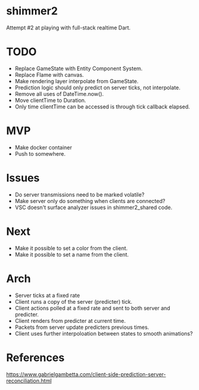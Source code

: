 # shimmer2
 Attempt #2 at playing with full-stack realtime Dart.

# TODO
* Replace GameState with Entity Component System.
* Replace Flame with canvas.
* Make rendering layer interpolate from GameState.
* Prediction logic should only predict on server ticks, not interpolate.
* Remove all uses of DateTime.now().
* Move clientTime to Duration.
* Only time clientTime can be accessed is through tick callback elapsed.

# MVP
- Make docker container
- Push to somewhere.

# Issues
- Do server transmissions need to be marked volatile?
- Make server only do something when clients are connected?
- VSC doesn't surface analyzer issues in shimmer2_shared code.

# Next
- Make it possible to set a color from the client.
- Make it possible to set a name from the client.

# Arch
- Server ticks at a fixed rate
- Client runs a copy of the server (predicter) tick.
- Client actions polled at a fixed rate and sent to both server and predicter.
- Client renders from predicter at current time.
- Packets from server update predicters previous times.
- Client uses further interpoloation between states to smooth animations?

# References
https://www.gabrielgambetta.com/client-side-prediction-server-reconciliation.html